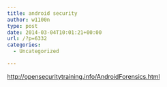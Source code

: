 ```yaml
---
title: android security
author: w1100n
type: post
date: 2014-03-04T10:01:21+00:00
url: /?p=6332
categories:
  - Uncategorized

---
```

http://opensecuritytraining.info/AndroidForensics.html